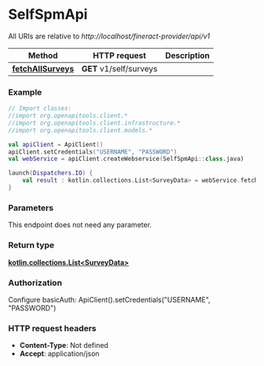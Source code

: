 # SelfSpmApi

All URIs are relative to *http://localhost/fineract-provider/api/v1*

| Method | HTTP request | Description |
| ------------- | ------------- | ------------- |
| [**fetchAllSurveys**](SelfSpmApi.md#fetchAllSurveys) | **GET** v1/self/surveys |  |





### Example
```kotlin
// Import classes:
//import org.openapitools.client.*
//import org.openapitools.client.infrastructure.*
//import org.openapitools.client.models.*

val apiClient = ApiClient()
apiClient.setCredentials("USERNAME", "PASSWORD")
val webService = apiClient.createWebservice(SelfSpmApi::class.java)

launch(Dispatchers.IO) {
    val result : kotlin.collections.List<SurveyData> = webService.fetchAllSurveys()
}
```

### Parameters
This endpoint does not need any parameter.

### Return type

[**kotlin.collections.List&lt;SurveyData&gt;**](SurveyData.md)

### Authorization


Configure basicAuth:
    ApiClient().setCredentials("USERNAME", "PASSWORD")

### HTTP request headers

 - **Content-Type**: Not defined
 - **Accept**: application/json

